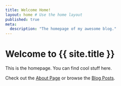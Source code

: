 ```yaml
---
title: Welcome Home!
layout: home # Use the home layout
published: true
meta:
  description: "The homepage of my awesome blog."
---
```


# Welcome to {{ site.title }}

This is the homepage. You can find cool stuff here.

Check out the [About Page](/about) or browse the [Blog Posts](/posts).
